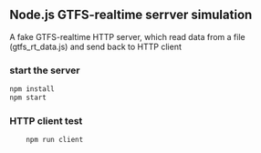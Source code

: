 ## Node.js GTFS-realtime serrver simulation

A fake GTFS-realtime HTTP server, which read data from a file (gtfs_rt_data.js)
and send back to HTTP client

### start the server
``` javascript
npm install
npm start
```

### HTTP client test
```
	npm run client
```
